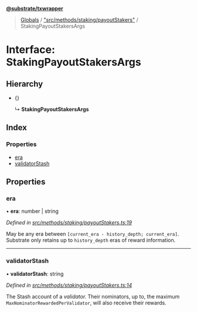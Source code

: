 **[@substrate/txwrapper](../README.md)**

> [Globals](../globals.md) / ["src/methods/staking/payoutStakers"](../modules/_src_methods_staking_payoutstakers_.md) / StakingPayoutStakersArgs

# Interface: StakingPayoutStakersArgs

## Hierarchy

* {}

  ↳ **StakingPayoutStakersArgs**

## Index

### Properties

* [era](_src_methods_staking_payoutstakers_.stakingpayoutstakersargs.md#era)
* [validatorStash](_src_methods_staking_payoutstakers_.stakingpayoutstakersargs.md#validatorstash)

## Properties

### era

•  **era**: number \| string

*Defined in [src/methods/staking/payoutStakers.ts:19](https://github.com/paritytech/txwrapper/blob/96fc986/src/methods/staking/payoutStakers.ts#L19)*

May be any era between `[current_era - history_depth; current_era]`. Substrate only
retains up to `history_depth` eras of reward information.

___

### validatorStash

•  **validatorStash**: string

*Defined in [src/methods/staking/payoutStakers.ts:14](https://github.com/paritytech/txwrapper/blob/96fc986/src/methods/staking/payoutStakers.ts#L14)*

The Stash account of a _validator._ Their nominators, up to, the maximum
`MaxNominatorRewardedPerValidator`, will also receive their rewards.
